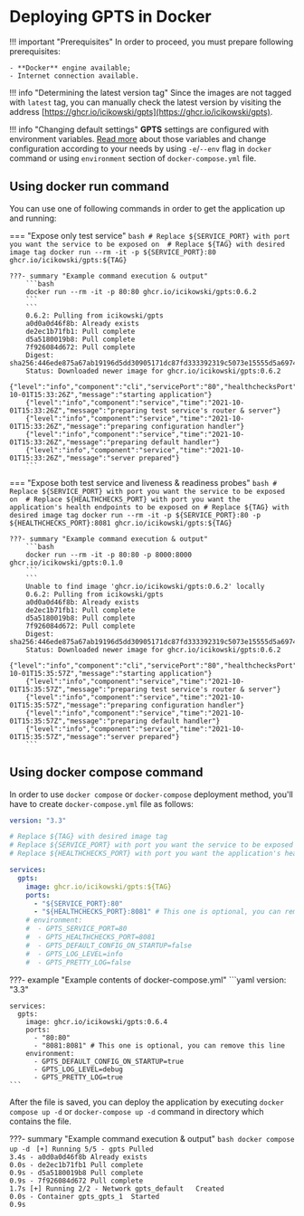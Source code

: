 # Deploying **GPTS** in Docker

!!! important "Prerequisites"
    In order to proceed, you must prepare following prerequisites:

    - **Docker** engine available;
    - Internet connection available.

!!! info "Determining the latest version tag"
    Since the images are not tagged with `latest` tag, you can manually check the latest version by visiting the address [https://ghcr.io/icikowski/gpts](https://ghcr.io/icikowski/gpts).

!!! info "Changing default settings"
    **GPTS** settings are configured with environment variables. [Read more](../usage/envvars.md) about those variables and change configuration according to your needs by using `-e`/`--env` flag in `docker` command or using `environment` section of `docker-compose.yml` file.

## Using **docker run** command

You can use one of following commands in order to get the application up and running:

=== "Expose only test service"
    ```bash
    # Replace ${SERVICE_PORT} with port you want the service to be exposed on 
    # Replace ${TAG} with desired image tag
    docker run --rm -it -p ${SERVICE_PORT}:80 ghcr.io/icikowski/gpts:${TAG}
    ```

    ???- summary "Example command execution & output"
        ```bash
        docker run --rm -it -p 80:80 ghcr.io/icikowski/gpts:0.6.2
        ```
        ```
        0.6.2: Pulling from icikowski/gpts
        a0d0a0d46f8b: Already exists
        de2ec1b71fb1: Pull complete
        d5a5180019b8: Pull complete
        7f926084d672: Pull complete
        Digest: sha256:446ede875a67ab19196d5dd30905171dc87fd333392319c5073e15555d5a6974
        Status: Downloaded newer image for ghcr.io/icikowski/gpts:0.6.2
        {"level":"info","component":"cli","servicePort":"80","healthchecksPort":"8081","time":"2021-10-01T15:33:26Z","message":"starting application"}
        {"level":"info","component":"service","time":"2021-10-01T15:33:26Z","message":"preparing test service's router & server"}
        {"level":"info","component":"service","time":"2021-10-01T15:33:26Z","message":"preparing configuration handler"}
        {"level":"info","component":"service","time":"2021-10-01T15:33:26Z","message":"preparing default handler"}
        {"level":"info","component":"service","time":"2021-10-01T15:33:26Z","message":"server prepared"}
        ```
=== "Expose both test service and liveness & readiness probes"
    ```bash
    # Replace ${SERVICE_PORT} with port you want the service to be exposed on 
    # Replace ${HEALTHCHECKS_PORT} with port you want the application's health endpoints to be exposed on
    # Replace ${TAG} with desired image tag
    docker run --rm -it -p ${SERVICE_PORT}:80 -p ${HEALTHCHECKS_PORT}:8081 ghcr.io/icikowski/gpts:${TAG}
    ```
    
    ???- summary "Example command execution & output"
        ```bash
        docker run --rm -it -p 80:80 -p 8000:8000 ghcr.io/icikowski/gpts:0.1.0
        ```
        ```
        Unable to find image 'ghcr.io/icikowski/gpts:0.6.2' locally
        0.6.2: Pulling from icikowski/gpts
        a0d0a0d46f8b: Already exists
        de2ec1b71fb1: Pull complete
        d5a5180019b8: Pull complete
        7f926084d672: Pull complete
        Digest: sha256:446ede875a67ab19196d5dd30905171dc87fd333392319c5073e15555d5a6974
        Status: Downloaded newer image for ghcr.io/icikowski/gpts:0.6.2
        {"level":"info","component":"cli","servicePort":"80","healthchecksPort":"8081","time":"2021-10-01T15:35:57Z","message":"starting application"}
        {"level":"info","component":"service","time":"2021-10-01T15:35:57Z","message":"preparing test service's router & server"}
        {"level":"info","component":"service","time":"2021-10-01T15:35:57Z","message":"preparing configuration handler"}
        {"level":"info","component":"service","time":"2021-10-01T15:35:57Z","message":"preparing default handler"}
        {"level":"info","component":"service","time":"2021-10-01T15:35:57Z","message":"server prepared"}
        ```

## Using **docker compose** command

In order to use `docker compose` or `docker-compose` deployment method, you'll have to create `docker-compose.yml` file as follows:

```yaml
version: "3.3"

# Replace ${TAG} with desired image tag
# Replace ${SERVICE_PORT} with port you want the service to be exposed on 
# Replace ${HEALTHCHECKS_PORT} with port you want the application's health endpoints to be exposed on

services:
  gpts:
    image: ghcr.io/icikowski/gpts:${TAG}
    ports:
      - "${SERVICE_PORT}:80"
      - "${HEALTHCHECKS_PORT}:8081" # This one is optional, you can remove this line
    # environment:
    #  - GPTS_SERVICE_PORT=80
    #  - GPTS_HEALTHCHECKS_PORT=8081
    #  - GPTS_DEFAULT_CONFIG_ON_STARTUP=false
    #  - GPTS_LOG_LEVEL=info
    #  - GPTS_PRETTY_LOG=false

```

???- example "Example contents of docker-compose.yml"
    ```yaml
    version: "3.3"

    services:
      gpts:
        image: ghcr.io/icikowski/gpts:0.6.4
        ports:
          - "80:80"
          - "8081:8081" # This one is optional, you can remove this line
        environment:
          - GPTS_DEFAULT_CONFIG_ON_STARTUP=true
          - GPTS_LOG_LEVEL=debug
          - GPTS_PRETTY_LOG=true
    ```

After the file is saved, you can deploy the application by executing `docker compose up -d` or `docker-compose up -d` command in directory which contains the file.

???- summary "Example command execution & output"
    ```bash
    docker compose up -d
    ```
    ```
    [+] Running 5/5
    - gpts Pulled                                                     3.4s
    - a0d0a0d46f8b Already exists                                   0.0s
    - de2ec1b71fb1 Pull complete                                    0.9s
    - d5a5180019b8 Pull complete                                    0.9s
    - 7f926084d672 Pull complete                                    1.7s
    [+] Running 2/2
    - Network gpts_default   Created                                  0.0s
    - Container gpts_gpts_1  Started                                  0.9s
    ```
